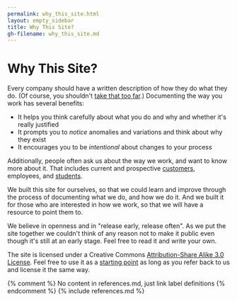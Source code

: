 ```yaml
---
permalink: why_this_site.html
layout: empty_sidebar
title: Why This Site?
gh-filename: why_this_site.md
---
```


# Why This Site?

Every company should have a written description of how they do what they do.
(Of course, you shouldn't
[take that too far](http://en.wikipedia.org/wiki/ISO_9000).)
Documenting the way you work has several benefits:

* It helps you think carefully about what you do and why and whether it's really justified
* It prompts you to *notice* anomalies and variations and think about why they exist
* It encourages you to be *intentional* about changes to your process

Additionally, people often ask us about the way we work, and want to know more about it.
That includes current and prospective [customers](http://thinkrelevance.com/clients),
employees, and [students](http://thinkrelevance.com/training).

We built this site for ourselves, so that we could learn and improve
through the process of documenting what we do, and how we do it.
And we built it for those who are interested in how we work,
so that we will have a resource to point them to.

We believe in openness and in "release early, release often".
As we put the site together we couldn't think of any reason not to make
it public even though it's still at an early stage.  Feel free to read it and write your own. 

The site is licensed under a Creative Commons [Attribution-Share Alike 3.0 License](/license.html). 
Feel free to use it as a [starting point](https://github.com/relevance/how_we_work/tree/gh-pages) 
as long as you refer back to us and license it the same way.

{% comment %} No content in references.md, just link label definitions {% endcomment %}
{% include references.md %}
